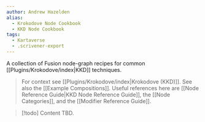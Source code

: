 ```yaml
---
author: Andrew Hazelden
alias:
  - Krokodove Node Cookbook
  - KKD Node Cookbook
tags:
  - Kartaverse
  - .scrivener-export
---
```


A collection of Fusion node-graph recipes for common [[Plugins/Krokodove/index|KKD]] techniques.

> For context see [[Plugins/Krokodove/index|Krokodove (KKD)]].
> See also the [[Example Compositions]].
> Useful references here are [[Node Reference Guide|KKD Node Reference Guide]], the [[Node Categories]], and the [[Modifier Reference Guide]].


> [!todo] Content TBD.
